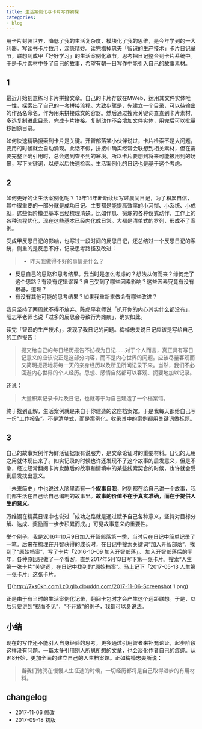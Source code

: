 ```yaml
---
title: 生活案例化与卡片写作初探
categories: 
- blog
---
```


用卡片封装世界，降低了我的生活复杂度，模块化了我的思维，是今年学到的一大利器。写读书卡片数月，深感精妙。读完梅棹忠夫「智识的生产技术」卡片日记章节，联想到成甲「好好学习」的生活案例化章节，思考把日记整合到卡片系统中。于是卡片素材中多了自己的故事，希望有朝一日写作中能引入自己的故事素材。

## 1

最近开始刻意练习卡片拼接文章。自己的卡片存放在MWeb，运用其文件实体唯一性，探索出了自己的一套拼接流程。大致步骤是，先建立一个目录，可以待输出的作品名命名，作为用来拼接成文的容器。然后通过搜索关键词查查到卡片素材，多选复制进此目录，完成卡片拼接。复制动作不会增加文件实体，用完后可以批量移回原目录。

如何快速精确搜索到卡片是关键。开智部落某小伙伴说过，卡片检索不是大问题，要用的时候就会自动涌现。此话不假，拼接中确实经常会联想到相关素材，但在需要完整正确引用时，总会遇到查不到的窘境。所以卡片要想到将来可能被用到的场景，写下关键词，以便以后快速检索。生活案例化的日记也是基于这个考虑。

## 2

如何更好的让生活案例化呢？
13年14年断断续续写过晨间日记，为了积累自信，其中很重要的一部分就是成功日记。主要都是能提高效率的小习惯、小系统、小成就，这些低阶模型基本已经梳理清楚。比如作息、锻炼的各种仪式动作，工作上的各种流程优化，现在这些基本已经内化成日常。大都是清单式的罗列，形成不了案例。

受成甲反思日记的影响，也写过一段时间的反思日记，还总结过一个反思日记的系统，侧重的是反思不好，记录思考路径及改进：
> - 昨天我做得不好的事情是什么？
- 反思自己的思路和思考结果。我当时是怎么考虑的？想法从何而来？缘何走了这个思路？有没有逻辑谬误？自己受到了哪些因素影响？这些因素究竟有没有根基，道理？
- 有没有其他可能的思考结果？如果我重新来做会有哪些改进？

我只坚持了两周就不得不放弃。陈虎平老师说「扒开你的内心其实什么都没有」，阳志平老师也说「过多的反思会导致行为瘫痪」，确实如此。

读完「智识的生产技术」，发现了我日记的问题。梅棹忠夫说日记应该是写给自己的工作报告：
> 提交给自己的每日经历报告不妨视为日记……对于个人而言，真正具有写日记意义的应该说正是这部分内容，而不是内心世界的问题。应该尽量客观而又简明扼要地将每一天的亲身经历以及所见所闻记录下来。当然，我们不必回避内心世界的个人经历。思想、感情自然都可以客观、扼要地加以记录。

还说：
> 大量积累记录卡片及日记，也就等于为自己建造了一个档案馆。

终于找到正解，生活案例就是来自于你建造的这座档案馆。于是我每天都给自己写一份“工作报告”。不是清单式，而是案例化，收录其中的案例都用关键词做标题。

## 3

自己的故事案例作为鲜活证据很有说服力，是文章论证时的重要材料。日记的无用之用就体现出来了。如实记录的时候也许还发现不了这个故事的启发意义，但是不急，经过经常翻阅卡片发酵后的故事和情境中的某些线索契合的时候，也许就会受到启发找出意义。

「未来简史」中也说过人脑里面有一个**叙事自我**，时刻都在给自己讲一个故事，我们都生活在自己给自己编制的故事里。**故事的价值不在于真实准确，而在于提供人生的意义。**

万维钢在精英日课中也说过「成功之路就是通过赋予自己各种意义，坚持对目标分解、达成、奖励而一步步积累而成。」可见故事意义的重要性。

举个例子。我是2016年10月9日加入开智部落第一季，当时只在日记中简单记录了一笔。后来在梳理在开智获得的成长时，在日记中搜索关键词“加入开智部落”，找到了“原始档案”，写了卡片「2016-10-09 加入开智部落」。
加入开智部落后的半年，各种原因只做了一个看客，直到2017年5月13日写下第一张卡片。搜索“人生第一张卡片”关键词，在日记中找到的“原始档案”。马上记下「2017-05-13 人生第一张卡片」这张卡片。

![](http://7xs0kh.com1.z0.glb.clouddn.com/2017-11-06-Screenshot 1.png)

正是由于有当时的生活案例化记录，翻阅卡包时才会产生这个远距联想。于是，以后只要讲到“视而不见”，“不开放”的例子，我都可以身说法。

## 小结

现在的写作还不能引入自身经验的思考，更多通过引用智者来补充论证，起步阶段这样没有问题。一篇太多引用别人所思所想的文章，也会淡化作者自己的痕迹。从918开始，更加全面的建立自己的人生档案馆。正如梅棹忠夫所说：

> 当我们驰骋在慢慢人生征途的时候，一切经历都将是自己取得进步的有用材料。
 
## changelog

- 2017-11-06 修改
- 2017-09-18 初版 

